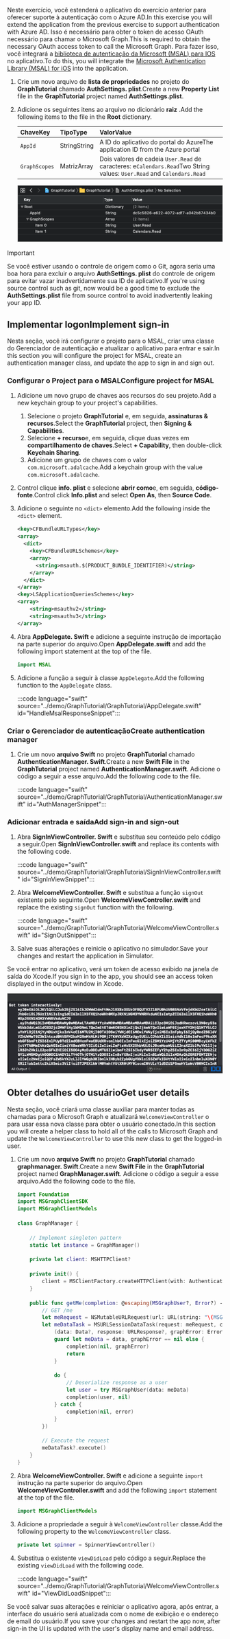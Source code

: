 <!-- markdownlint-disable MD002 MD041 -->

<span data-ttu-id="6903c-101">Neste exercício, você estenderá o aplicativo do exercício anterior para oferecer suporte à autenticação com o Azure AD.</span><span class="sxs-lookup"><span data-stu-id="6903c-101">In this exercise you will extend the application from the previous exercise to support authentication with Azure AD.</span></span> <span data-ttu-id="6903c-102">Isso é necessário para obter o token de acesso OAuth necessário para chamar o Microsoft Graph.</span><span class="sxs-lookup"><span data-stu-id="6903c-102">This is required to obtain the necessary OAuth access token to call the Microsoft Graph.</span></span> <span data-ttu-id="6903c-103">Para fazer isso, você integrará a [biblioteca de autenticação da Microsoft (MSAL) para IOS](https://github.com/AzureAD/microsoft-authentication-library-for-objc) no aplicativo.</span><span class="sxs-lookup"><span data-stu-id="6903c-103">To do this, you will integrate the [Microsoft Authentication Library (MSAL) for iOS](https://github.com/AzureAD/microsoft-authentication-library-for-objc) into the application.</span></span>

1. <span data-ttu-id="6903c-104">Crie um novo arquivo de **lista de propriedades** no projeto do **GraphTutorial** chamado **AuthSettings. plist**.</span><span class="sxs-lookup"><span data-stu-id="6903c-104">Create a new **Property List** file in the **GraphTutorial** project named **AuthSettings.plist**.</span></span>
1. <span data-ttu-id="6903c-105">Adicione os seguintes itens ao arquivo no dicionário **raiz** .</span><span class="sxs-lookup"><span data-stu-id="6903c-105">Add the following items to the file in the **Root** dictionary.</span></span>

    | <span data-ttu-id="6903c-106">Chave</span><span class="sxs-lookup"><span data-stu-id="6903c-106">Key</span></span> | <span data-ttu-id="6903c-107">Tipo</span><span class="sxs-lookup"><span data-stu-id="6903c-107">Type</span></span> | <span data-ttu-id="6903c-108">Valor</span><span class="sxs-lookup"><span data-stu-id="6903c-108">Value</span></span> |
    |-----|------|-------|
    | `AppId` | <span data-ttu-id="6903c-109">String</span><span class="sxs-lookup"><span data-stu-id="6903c-109">String</span></span> | <span data-ttu-id="6903c-110">A ID do aplicativo do portal do Azure</span><span class="sxs-lookup"><span data-stu-id="6903c-110">The application ID from the Azure portal</span></span> |
    | `GraphScopes` | <span data-ttu-id="6903c-111">Matriz</span><span class="sxs-lookup"><span data-stu-id="6903c-111">Array</span></span> | <span data-ttu-id="6903c-112">Dois valores de cadeia `User.Read` de caracteres: e`Calendars.Read`</span><span class="sxs-lookup"><span data-stu-id="6903c-112">Two String values: `User.Read` and `Calendars.Read`</span></span> |

    ![Uma captura de tela do arquivo AuthSettings. plist no Xcode](./images/auth-settings.png)

> [!IMPORTANT]
> <span data-ttu-id="6903c-114">Se você estiver usando o controle de origem como o Git, agora seria uma boa hora para excluir o arquivo **AuthSettings. plist** do controle de origem para evitar vazar inadvertidamente sua ID de aplicativo.</span><span class="sxs-lookup"><span data-stu-id="6903c-114">If you're using source control such as git, now would be a good time to exclude the **AuthSettings.plist** file from source control to avoid inadvertently leaking your app ID.</span></span>

## <a name="implement-sign-in"></a><span data-ttu-id="6903c-115">Implementar logon</span><span class="sxs-lookup"><span data-stu-id="6903c-115">Implement sign-in</span></span>

<span data-ttu-id="6903c-116">Nesta seção, você irá configurar o projeto para o MSAL, criar uma classe do Gerenciador de autenticação e atualizar o aplicativo para entrar e sair.</span><span class="sxs-lookup"><span data-stu-id="6903c-116">In this section you will configure the project for MSAL, create an authentication manager class, and update the app to sign in and sign out.</span></span>

### <a name="configure-project-for-msal"></a><span data-ttu-id="6903c-117">Configurar o Project para o MSAL</span><span class="sxs-lookup"><span data-stu-id="6903c-117">Configure project for MSAL</span></span>

1. <span data-ttu-id="6903c-118">Adicione um novo grupo de chaves aos recursos do seu projeto.</span><span class="sxs-lookup"><span data-stu-id="6903c-118">Add a new keychain group to your project's capabilities.</span></span>
    1. <span data-ttu-id="6903c-119">Selecione o projeto **GraphTutorial** e, em seguida, **assinaturas & recursos**.</span><span class="sxs-lookup"><span data-stu-id="6903c-119">Select the **GraphTutorial** project, then **Signing & Capabilities**.</span></span>
    1. <span data-ttu-id="6903c-120">Selecione **+ recurso**e, em seguida, clique duas vezes em **compartilhamento de chaves**.</span><span class="sxs-lookup"><span data-stu-id="6903c-120">Select **+ Capability**, then double-click **Keychain Sharing**.</span></span>
    1. <span data-ttu-id="6903c-121">Adicione um grupo de chaves com o valor `com.microsoft.adalcache`.</span><span class="sxs-lookup"><span data-stu-id="6903c-121">Add a keychain group with the value `com.microsoft.adalcache`.</span></span>

1. <span data-ttu-id="6903c-122">Control clique **info. plist** e selecione **abrir como**e, em seguida, **código-fonte**.</span><span class="sxs-lookup"><span data-stu-id="6903c-122">Control click **Info.plist** and select **Open As**, then **Source Code**.</span></span>
1. <span data-ttu-id="6903c-123">Adicione o seguinte no `<dict>` elemento.</span><span class="sxs-lookup"><span data-stu-id="6903c-123">Add the following inside the `<dict>` element.</span></span>

    ```xml
    <key>CFBundleURLTypes</key>
    <array>
      <dict>
        <key>CFBundleURLSchemes</key>
        <array>
          <string>msauth.$(PRODUCT_BUNDLE_IDENTIFIER)</string>
        </array>
      </dict>
    </array>
    <key>LSApplicationQueriesSchemes</key>
    <array>
        <string>msauthv2</string>
        <string>msauthv3</string>
    </array>
    ```

1. <span data-ttu-id="6903c-124">Abra **AppDelegate. Swift** e adicione a seguinte instrução de importação na parte superior do arquivo.</span><span class="sxs-lookup"><span data-stu-id="6903c-124">Open **AppDelegate.swift** and add the following import statement at the top of the file.</span></span>

    ```Swift
    import MSAL
    ```

1. <span data-ttu-id="6903c-125">Adicione a função a seguir à classe `AppDelegate`.</span><span class="sxs-lookup"><span data-stu-id="6903c-125">Add the following function to the `AppDelegate` class.</span></span>

    :::code language="swift" source="../demo/GraphTutorial/GraphTutorial/AppDelegate.swift" id="HandleMsalResponseSnippet":::

### <a name="create-authentication-manager"></a><span data-ttu-id="6903c-126">Criar o Gerenciador de autenticação</span><span class="sxs-lookup"><span data-stu-id="6903c-126">Create authentication manager</span></span>

1. <span data-ttu-id="6903c-127">Crie um novo **arquivo Swift** no projeto **GraphTutorial** chamado **AuthenticationManager. Swift**.</span><span class="sxs-lookup"><span data-stu-id="6903c-127">Create a new **Swift File** in the **GraphTutorial** project named **AuthenticationManager.swift**.</span></span> <span data-ttu-id="6903c-128">Adicione o código a seguir a esse arquivo.</span><span class="sxs-lookup"><span data-stu-id="6903c-128">Add the following code to the file.</span></span>

    :::code language="swift" source="../demo/GraphTutorial/GraphTutorial/AuthenticationManager.swift" id="AuthManagerSnippet":::

### <a name="add-sign-in-and-sign-out"></a><span data-ttu-id="6903c-129">Adicionar entrada e saída</span><span class="sxs-lookup"><span data-stu-id="6903c-129">Add sign-in and sign-out</span></span>

1. <span data-ttu-id="6903c-130">Abra **SignInViewController. Swift** e substitua seu conteúdo pelo código a seguir.</span><span class="sxs-lookup"><span data-stu-id="6903c-130">Open **SignInViewController.swift** and replace its contents with the following code.</span></span>

    :::code language="swift" source="../demo/GraphTutorial/GraphTutorial/SignInViewController.swift" id="SignInViewSnippet":::

1. <span data-ttu-id="6903c-131">Abra **WelcomeViewController. Swift** e substitua a função `signOut` existente pelo seguinte.</span><span class="sxs-lookup"><span data-stu-id="6903c-131">Open **WelcomeViewController.swift** and replace the existing `signOut` function with the following.</span></span>

    :::code language="swift" source="../demo/GraphTutorial/GraphTutorial/WelcomeViewController.swift" id="SignOutSnippet":::

1. <span data-ttu-id="6903c-132">Salve suas alterações e reinicie o aplicativo no simulador.</span><span class="sxs-lookup"><span data-stu-id="6903c-132">Save your changes and restart the application in Simulator.</span></span>

<span data-ttu-id="6903c-133">Se você entrar no aplicativo, verá um token de acesso exibido na janela de saída do Xcode.</span><span class="sxs-lookup"><span data-stu-id="6903c-133">If you sign in to the app, you should see an access token displayed in the output window in Xcode.</span></span>

![Uma captura de tela da janela de saída no Xcode mostrando um token de acesso](./images/access-token-output.png)

## <a name="get-user-details"></a><span data-ttu-id="6903c-135">Obter detalhes do usuário</span><span class="sxs-lookup"><span data-stu-id="6903c-135">Get user details</span></span>

<span data-ttu-id="6903c-136">Nesta seção, você criará uma classe auxiliar para manter todas as chamadas para o Microsoft Graph e atualizará `WelcomeViewController` o para usar essa nova classe para obter o usuário conectado.</span><span class="sxs-lookup"><span data-stu-id="6903c-136">In this section you will create a helper class to hold all of the calls to Microsoft Graph and update the `WelcomeViewController` to use this new class to get the logged-in user.</span></span>

1. <span data-ttu-id="6903c-137">Crie um novo **arquivo Swift** no projeto **GraphTutorial** chamado **graphmanager. Swift**.</span><span class="sxs-lookup"><span data-stu-id="6903c-137">Create a new **Swift File** in the **GraphTutorial** project named **GraphManager.swift**.</span></span> <span data-ttu-id="6903c-138">Adicione o código a seguir a esse arquivo.</span><span class="sxs-lookup"><span data-stu-id="6903c-138">Add the following code to the file.</span></span>

    ```Swift
    import Foundation
    import MSGraphClientSDK
    import MSGraphClientModels

    class GraphManager {

        // Implement singleton pattern
        static let instance = GraphManager()

        private let client: MSHTTPClient?

        private init() {
            client = MSClientFactory.createHTTPClient(with: AuthenticationManager.instance)
        }

        public func getMe(completion: @escaping(MSGraphUser?, Error?) -> Void) {
            // GET /me
            let meRequest = NSMutableURLRequest(url: URL(string: "\(MSGraphBaseURL)/me")!)
            let meDataTask = MSURLSessionDataTask(request: meRequest, client: self.client, completion: {
                (data: Data?, response: URLResponse?, graphError: Error?) in
                guard let meData = data, graphError == nil else {
                    completion(nil, graphError)
                    return
                }

                do {
                    // Deserialize response as a user
                    let user = try MSGraphUser(data: meData)
                    completion(user, nil)
                } catch {
                    completion(nil, error)
                }
            })

            // Execute the request
            meDataTask?.execute()
        }
    }
    ```

1. <span data-ttu-id="6903c-139">Abra **WelcomeViewController. Swift** e adicione a seguinte `import` instrução na parte superior do arquivo.</span><span class="sxs-lookup"><span data-stu-id="6903c-139">Open **WelcomeViewController.swift** and add the following `import` statement at the top of the file.</span></span>

    ```Swift
    import MSGraphClientModels
    ```

1. <span data-ttu-id="6903c-140">Adicione a propriedade a seguir à `WelcomeViewController` classe.</span><span class="sxs-lookup"><span data-stu-id="6903c-140">Add the following property to the `WelcomeViewController` class.</span></span>

    ```Swift
    private let spinner = SpinnerViewController()
    ```

1. <span data-ttu-id="6903c-141">Substitua o existente `viewDidLoad` pelo código a seguir.</span><span class="sxs-lookup"><span data-stu-id="6903c-141">Replace the existing `viewDidLoad` with the following code.</span></span>

    :::code language="swift" source="../demo/GraphTutorial/GraphTutorial/WelcomeViewController.swift" id="ViewDidLoadSnippet":::

<span data-ttu-id="6903c-142">Se você salvar suas alterações e reiniciar o aplicativo agora, após entrar, a interface do usuário será atualizada com o nome de exibição e o endereço de email do usuário.</span><span class="sxs-lookup"><span data-stu-id="6903c-142">If you save your changes and restart the app now, after sign-in the UI is updated with the user's display name and email address.</span></span>
